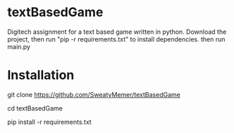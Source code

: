 # textBasedGame
Digitech assignment for a text based game written in python.
Download the project, then run "pip -r requirements.txt" to install dependencies.
then run main.py
# Installation
git clone https://github.com/SweatyMemer/textBasedGame

cd textBasedGame

pip install -r requirements.txt
